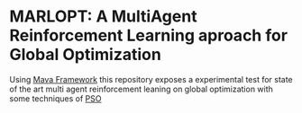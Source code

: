# MARLOPT: A MultiAgent Reinforcement Learning aproach for Global Optimization

Using [Mava Framework](https://github.com/instadeepai/Mava) this repository exposes a experimental test for state of the art multi agent reinforcement leaning on global optimization with some techniques of [PSO](https://ieeexplore.ieee.org/document/6901057)









